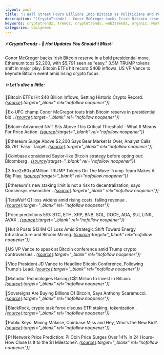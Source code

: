 ```yaml
---
layout: post
title: "🌅 Wall Street Pours Billions Into Bitcoin as Politicians and Power Players Follow Suit Bitcoin News"
description: "[CryptoTrendz] - Conor McGregor backs Irish Bitcoin reserve in a bold presidential move. Ethereum tops $2,200, with $5,791 seen as “easy.” 3.5M TRUMP tokens shift in major play. Bitcoin ETFs hit record $40B inflows. US VP Vance to keynote Bitcoin event amid rising crypto focus."
keywords: cryptotrendz, trendz, cryptotrends, web3trends, organic, Market, Mining, revenue, Network, Pi, Bitcoin, TRUMP, Crypto, SOL, Analyst
categories: dailynews
---
```


##### ⚡ CryptoTrendz - 📌 *Hot Updates You Should't Miss!:*

Conor McGregor backs Irish Bitcoin reserve in a bold presidential move. Ethereum tops $2,200, with $5,791 seen as “easy.” 3.5M TRUMP tokens shift in major play. Bitcoin ETFs hit record $40B inflows. US VP Vance to keynote Bitcoin event amid rising crypto focus.

##### ✨ *Let’s dive a little:*


🔹Bitcoin ETFs Hit $40 Billion Inflows, Setting Historic Crypto Record. *([source](https://s.avyag.com/66f9){:target="_blank" rel="nofollow noopener"})*

🔹Ex-UFC champ Conor McGregor touts Irish Bitcoin reserve in presidential bid . *([source](https://s.avyag.com/s9ya){:target="_blank" rel="nofollow noopener"})*

🔹Bitcoin Advanced NVT Sits Above This Critical Threshold - What It Means For Price Action. *([source](https://s.avyag.com/zumc){:target="_blank" rel="nofollow noopener"})*

🔹Ethereum Surge Above $2,200 Says Bear Market Is Over, Analyst Calls $5,791 'Easy' Target. *([source](https://s.avyag.com/eu74){:target="_blank" rel="nofollow noopener"})*

🔹Coinbase considered Saylor-like Bitcoin strategy before opting out: Bloomberg . *([source](https://s.avyag.com/eunq){:target="_blank" rel="nofollow noopener"})*

🔹3.5xe2x80xafMillion TRUMP Tokens On The Move-Trump Team Makes A Big Play. *([source](https://s.avyag.com/hvos){:target="_blank" rel="nofollow noopener"})*

🔹Ethereum's new staking limit is not a risk to decentralization, says Consensys researcher . *([source](https://s.avyag.com/fa38){:target="_blank" rel="nofollow noopener"})*

🔹TeraWulf Q1 loss widens amid rising costs, falling revenue . *([source](https://s.avyag.com/ewrp){:target="_blank" rel="nofollow noopener"})*

🔹Price predictions 5/9: BTC, ETH, XRP, BNB, SOL, DOGE, ADA, SUI, LINK, AVAX . *([source](https://s.avyag.com/u6i7){:target="_blank" rel="nofollow noopener"})*

🔹Hut 8 Posts $134M Q1 Loss Amid Strategic Shift Toward Energy Infrastructure and Bitcoin Mining. *([source](https://s.avyag.com/0rr5){:target="_blank" rel="nofollow noopener"})*

🔹US VP Vance to speak at Bitcoin conference amid Trump crypto controversies . *([source](https://s.avyag.com/deg2){:target="_blank" rel="nofollow noopener"})*

🔹Vice President JD Vance to Headline Bitcoin Conference, Following Trump's Lead. *([source](https://s.avyag.com/z0do){:target="_blank" rel="nofollow noopener"})*

🔹Matador Technologies Raising C$1 Million to Invest in Bitcoin. *([source](https://s.avyag.com/8dho){:target="_blank" rel="nofollow noopener"})*

🔹Sovereigns Are Buying Billions Of Bitcoin, Says Anthony Scaramucci. *([source](https://s.avyag.com/9zo8){:target="_blank" rel="nofollow noopener"})*

🔹BlackRock, crypto task force discuss ETP staking, tokenization . *([source](https://s.avyag.com/eoyc){:target="_blank" rel="nofollow noopener"})*

🔹Public Keys: Mining Malaise, Coinbase Miss and Hey, Who's the New Kid?. *([source](https://s.avyag.com/bh4p){:target="_blank" rel="nofollow noopener"})*

🔹Pi Network Price Prediction: Pi Coin Price Surges Over 14% in 24 Hours-How Close Is It to the $1 Milestone?. *([source](https://s.avyag.com/uq8p){:target="_blank" rel="nofollow noopener"})*
